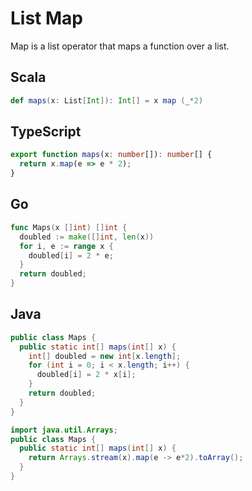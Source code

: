 # List Map

Map is a list operator that maps a function over a list.

## Scala

```scala
def maps(x: List[Int]): Int[] = x map (_*2)
```

## TypeScript

```typescript
export function maps(x: number[]): number[] {
  return x.map(e => e * 2);
}
```

## Go

```go
func Maps(x []int) []int {
  doubled := make([]int, len(x))
  for i, e := range x {
    doubled[i] = 2 * e;
  }
  return doubled;
}
```

## Java

```java
public class Maps {
  public static int[] maps(int[] x) {
    int[] doubled = new int[x.length];
    for (int i = 0; i < x.length; i++) {
      doubled[i] = 2 * x[i];
    }
    return doubled;
  }
}
```

```java
import java.util.Arrays;
public class Maps {
  public static int[] maps(int[] x) {
    return Arrays.stream(x).map(e -> e*2).toArray();
  }
}
```
